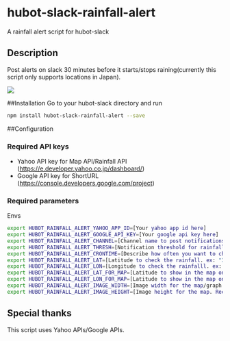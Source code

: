 # hubot-slack-rainfall-alert
A rainfall alert script for hubot-slack

## Description
Post alerts on slack 30 minutes before it starts/stops raining(currently this script only supports locations in Japan).

![](https://github.com/takashyx/hubot-slack-rainfall-alert/wiki/images/preview.png)

##Installation
Go to your hubot-slack directory and run
```bash
npm install hubot-slack-rainfall-alert --save
```

##Configuration

### Required API keys
- Yahoo API key for Map API/Rainfall API (https://e.developer.yahoo.co.jp/dashboard/)
- Google API key for ShortURL (https://console.developers.google.com/project)

### Required parameters

Envs
```bash
export HUBOT_RAINFALL_ALERT_YAHOO_APP_ID=[Your yahoo app id here]
export HUBOT_RAINFALL_ALERT_GOOGLE_API_KEY=[Your google api key here]
export HUBOT_RAINFALL_ALERT_CHANNEL=[Channel name to post notifications ex: "general"]
export HUBOT_RAINFALL_ALERT_THRESH=[Notification threshold for rainfall(mm/h). ex: "0.5"]
export HUBOT_RAINFALL_ALERT_CRONTIME=[Describe how often you want to check the rainfall in cron format. ex: "0 */10 0,9-23 * * *"]
export HUBOT_RAINFALL_ALERT_LAT=[Latitude to check the rainfall. ex: "35.0000000"]
export HUBOT_RAINFALL_ALERT_LON=[Longitude to check the rainfalll. ex: "139.8000000"]
export HUBOT_RAINFALL_ALERT_LAT_FOR_MAP=[Latitude to show in the map on notifications. Recommend to set the same value as HUBOT_RAINFALL_ALERT_LAT ex: "35.0000000"]
export HUBOT_RAINFALL_ALERT_LON_FOR_MAP=[Latitude to show in the map on notifications. Recommend to set about 0.8 degree smaller value than HUBOT_RAINFALL_ALERT_LON so that you can see the incoming watery clouds in the map. ex: "139.0000000"]
export HUBOT_RAINFALL_ALERT_IMAGE_WIDTH=[Image width for the map/graph. Recommend: "500"]
export HUBOT_RAINFALL_ALERT_IMAGE_HEIGHT=[Image height for the map. Recommend: "500"]
```

## Special thanks
This script uses Yahoo APIs/Google APIs.
